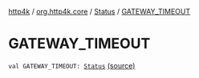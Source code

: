 [http4k](../../index.md) / [org.http4k.core](../index.md) / [Status](index.md) / [GATEWAY_TIMEOUT](./-g-a-t-e-w-a-y_-t-i-m-e-o-u-t.md)

# GATEWAY_TIMEOUT

`val GATEWAY_TIMEOUT: `[`Status`](index.md) [(source)](https://github.com/http4k/http4k/blob/master/http4k-core/src/main/kotlin/org/http4k/core/Status.kt#L58)